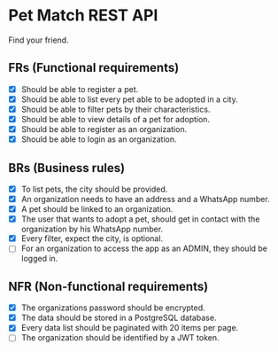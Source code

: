 # Pet Match REST API
Find your friend.

## FRs (Functional requirements)
- [X] Should be able to register a pet.
- [X] Should be able to list every pet able to be adopted in a city.
- [X] Should be able to filter pets by their characteristics.
- [X] Should be able to view details of a pet for adoption.
- [X] Should be able to register as an organization.
- [X] Should be able to login as an organization.

## BRs (Business rules)
- [X] To list pets, the city should be provided.
- [X] An organization needs to have an address and a WhatsApp number.
- [X] A pet should be linked to an organization.
- [X] The user that wants to adopt a pet, should get in contact with the organization by his WhatsApp number.
- [X] Every filter, expect the city, is optional.
- [ ] For an organization to access the app as an ADMIN, they should be logged in.

## NFR (Non-functional requirements)
- [X] The organizations password should be encrypted.
- [X] The data should be stored in a PostgreSQL database.
- [X] Every data list should be paginated with 20 items per page.
- [ ] The organization should be identified by a JWT token.